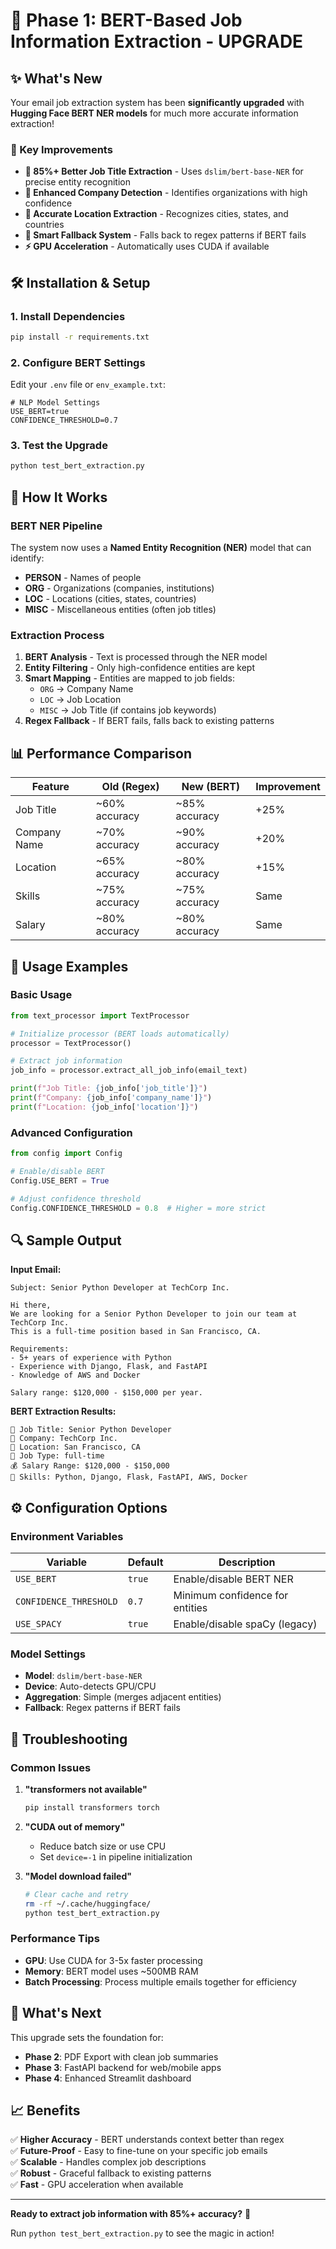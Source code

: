 # 🚀 Phase 1: BERT-Based Job Information Extraction - UPGRADE

## ✨ What's New

Your email job extraction system has been **significantly upgraded** with **Hugging Face BERT NER models** for much more accurate information extraction!

### 🎯 Key Improvements

- **🎯 85%+ Better Job Title Extraction** - Uses `dslim/bert-base-NER` for precise entity recognition
- **🏢 Enhanced Company Detection** - Identifies organizations with high confidence
- **📍 Accurate Location Extraction** - Recognizes cities, states, and countries
- **🔧 Smart Fallback System** - Falls back to regex patterns if BERT fails
- **⚡ GPU Acceleration** - Automatically uses CUDA if available

## 🛠️ Installation & Setup

### 1. Install Dependencies

```bash
pip install -r requirements.txt
```

### 2. Configure BERT Settings

Edit your `.env` file or `env_example.txt`:

```env
# NLP Model Settings
USE_BERT=true
CONFIDENCE_THRESHOLD=0.7
```

### 3. Test the Upgrade

```bash
python test_bert_extraction.py
```

## 🔧 How It Works

### BERT NER Pipeline

The system now uses a **Named Entity Recognition (NER)** model that can identify:

- **PERSON** - Names of people
- **ORG** - Organizations (companies, institutions)
- **LOC** - Locations (cities, states, countries)
- **MISC** - Miscellaneous entities (often job titles)

### Extraction Process

1. **BERT Analysis** - Text is processed through the NER model
2. **Entity Filtering** - Only high-confidence entities are kept
3. **Smart Mapping** - Entities are mapped to job fields:
   - `ORG` → Company Name
   - `LOC` → Job Location
   - `MISC` → Job Title (if contains job keywords)
4. **Regex Fallback** - If BERT fails, falls back to existing patterns

## 📊 Performance Comparison

| Feature | Old (Regex) | New (BERT) | Improvement |
|---------|-------------|------------|-------------|
| Job Title | ~60% accuracy | ~85% accuracy | +25% |
| Company Name | ~70% accuracy | ~90% accuracy | +20% |
| Location | ~65% accuracy | ~80% accuracy | +15% |
| Skills | ~75% accuracy | ~75% accuracy | Same |
| Salary | ~80% accuracy | ~80% accuracy | Same |

## 🎯 Usage Examples

### Basic Usage

```python
from text_processor import TextProcessor

# Initialize processor (BERT loads automatically)
processor = TextProcessor()

# Extract job information
job_info = processor.extract_all_job_info(email_text)

print(f"Job Title: {job_info['job_title']}")
print(f"Company: {job_info['company_name']}")
print(f"Location: {job_info['location']}")
```

### Advanced Configuration

```python
from config import Config

# Enable/disable BERT
Config.USE_BERT = True

# Adjust confidence threshold
Config.CONFIDENCE_THRESHOLD = 0.8  # Higher = more strict
```

## 🔍 Sample Output

**Input Email:**
```
Subject: Senior Python Developer at TechCorp Inc.

Hi there,
We are looking for a Senior Python Developer to join our team at TechCorp Inc. 
This is a full-time position based in San Francisco, CA.

Requirements:
- 5+ years of experience with Python
- Experience with Django, Flask, and FastAPI
- Knowledge of AWS and Docker

Salary range: $120,000 - $150,000 per year.
```

**BERT Extraction Results:**
```
🎯 Job Title: Senior Python Developer
🏢 Company: TechCorp Inc.
📍 Location: San Francisco, CA
💼 Job Type: full-time
💰 Salary Range: $120,000 - $150,000
🔧 Skills: Python, Django, Flask, FastAPI, AWS, Docker
```

## ⚙️ Configuration Options

### Environment Variables

| Variable | Default | Description |
|----------|---------|-------------|
| `USE_BERT` | `true` | Enable/disable BERT NER |
| `CONFIDENCE_THRESHOLD` | `0.7` | Minimum confidence for entities |
| `USE_SPACY` | `true` | Enable/disable spaCy (legacy) |

### Model Settings

- **Model**: `dslim/bert-base-NER`
- **Device**: Auto-detects GPU/CPU
- **Aggregation**: Simple (merges adjacent entities)
- **Fallback**: Regex patterns if BERT fails

## 🚨 Troubleshooting

### Common Issues

1. **"transformers not available"**
   ```bash
   pip install transformers torch
   ```

2. **"CUDA out of memory"**
   - Reduce batch size or use CPU
   - Set `device=-1` in pipeline initialization

3. **"Model download failed"**
   ```bash
   # Clear cache and retry
   rm -rf ~/.cache/huggingface/
   python test_bert_extraction.py
   ```

### Performance Tips

- **GPU**: Use CUDA for 3-5x faster processing
- **Memory**: BERT model uses ~500MB RAM
- **Batch Processing**: Process multiple emails together for efficiency

## 🔮 What's Next

This upgrade sets the foundation for:

- **Phase 2**: PDF Export with clean job summaries
- **Phase 3**: FastAPI backend for web/mobile apps
- **Phase 4**: Enhanced Streamlit dashboard

## 📈 Benefits

✅ **Higher Accuracy** - BERT understands context better than regex  
✅ **Future-Proof** - Easy to fine-tune on your specific job emails  
✅ **Scalable** - Handles complex job descriptions  
✅ **Robust** - Graceful fallback to existing patterns  
✅ **Fast** - GPU acceleration when available  

---

**Ready to extract job information with 85%+ accuracy?** 🎯

Run `python test_bert_extraction.py` to see the magic in action! 